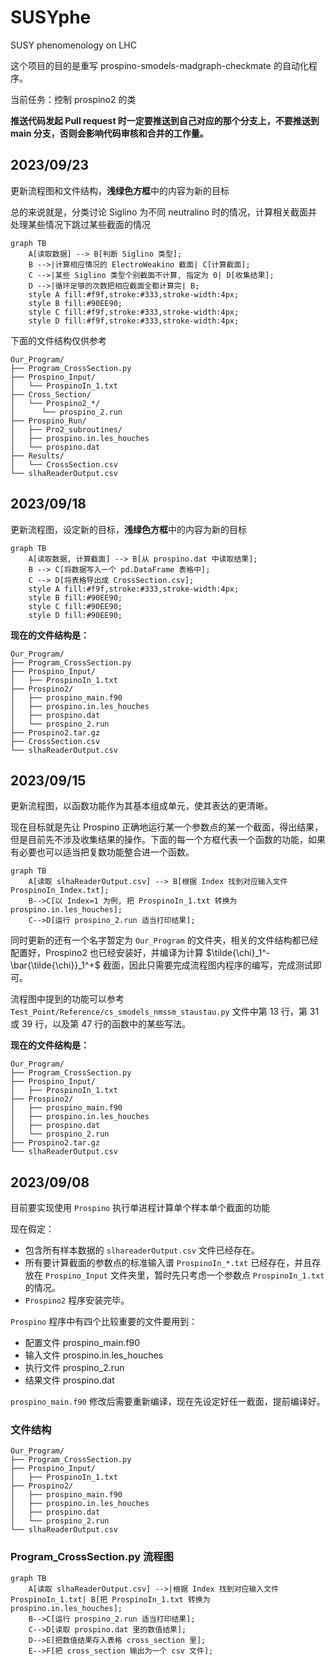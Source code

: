 # SUSYphe

SUSY phenomenology on LHC

这个项目的目的是重写 prospino-smodels-madgraph-checkmate 的自动化程序。

当前任务：控制 prospino2 的类

**推送代码发起 Pull request 时一定要推送到自己对应的那个分支上，不要推送到 main 分支，否则会影响代码审核和合并的工作量。**

## 2023/09/23

更新流程图和文件结构，**浅绿色方框**中的内容为新的目标

总的来说就是，分类讨论 Siglino 为不同 neutralino 时的情况，计算相关截面并处理某些情况下跳过某些截面的情况

```mermaid
graph TB
    A[读取数据] --> B[判断 Siglino 类型];
    B -->|计算相应情况的 ElectroWeakino 截面| C[计算截面];
    C -->|某些 Siglino 类型个别截面不计算, 指定为 0| D[收集结果];
    D -->|循环足够的次数把相应截面全都计算完| B;
    style A fill:#f9f,stroke:#333,stroke-width:4px;
    style B fill:#90EE90;
    style C fill:#f9f,stroke:#333,stroke-width:4px;
    style D fill:#f9f,stroke:#333,stroke-width:4px;
```

下面的文件结构仅供参考

```text
Our_Program/
├── Program_CrossSection.py
├── Prospino_Input/
│   └── ProspinoIn_1.txt
├── Cross_Section/
│   └── Prospino2_*/
│      └── prospino_2.run
├── Prospino_Run/
│   ├── Pro2_subroutines/
│   ├── prospino.in.les_houches
│   └── prospino.dat
├── Results/
│   └── CrossSection.csv
└── slhaReaderOutput.csv
```

## 2023/09/18

更新流程图，设定新的目标，**浅绿色方框**中的内容为新的目标

```mermaid
graph TB
    A[读取数据, 计算截面] --> B[从 prospino.dat 中读取结果];
    B --> C[将数据写入一个 pd.DataFrame 表格中];
    C --> D[将表格导出成 CrossSection.csv];
    style A fill:#f9f,stroke:#333,stroke-width:4px;
    style B fill:#90EE90;
    style C fill:#90EE90;
    style D fill:#90EE90;
```

**现在的文件结构是：**

```text
Our_Program/
├── Program_CrossSection.py
├── Prospino_Input/
│   ├── ProspinoIn_1.txt
├── Prospino2/
│   ├── prospino_main.f90
│   ├── prospino.in.les_houches
│   ├── prospino.dat
│   └── prospino_2.run
├── Prospino2.tar.gz
├── CrossSection.csv
└── slhaReaderOutput.csv
```

## 2023/09/15

更新流程图，以函数功能作为其基本组成单元，使其表达的更清晰。

现在目标就是先让 Prospino 正确地运行某一个参数点的某一个截面，得出结果，但是目前先不涉及收集结果的操作。下面的每一个方框代表一个函数的功能，如果有必要也可以适当把复数功能整合进一个函数。

```mermaid
graph TB
    A[读取 slhaReaderOutput.csv] --> B[根据 Index 找到对应输入文件 ProspinoIn_Index.txt];
    B-->C[以 Index=1 为例, 把 ProspinoIn_1.txt 转换为 prospino.in.les_houches];
    C-->D[运行 prospino_2.run 适当打印结果];
```

同时更新的还有一个名字暂定为 `Our_Program` 的文件夹，相关的文件结构都已经配置好，Prospino2 也已经安装好，并编译为计算 $\tilde{\chi}_1^- \bar{\tilde{\chi}}_1^+$ 截面，因此只需要完成流程图内程序的编写，完成测试即可。

流程图中提到的功能可以参考 `Test_Point/Reference/cs_smodels_nmssm_staustau.py` 文件中第 13 行，第 31 或 39 行，以及第 47 行的函数中的某些写法。

**现在的文件结构是：**

```text
Our_Program/
├── Program_CrossSection.py
├── Prospino_Input/
│   ├── ProspinoIn_1.txt
├── Prospino2/
│   ├── prospino_main.f90
│   ├── prospino.in.les_houches
│   ├── prospino.dat
│   └── prospino_2.run
├── Prospino2.tar.gz
└── slhaReaderOutput.csv
```

## 2023/09/08

目前要实现使用 `Prospino` 执行单进程计算单个样本单个截面的功能

现在假定：

- 包含所有样本数据的 `slhareaderOutput.csv` 文件已经存在。
- 所有要计算截面的参数点的标准输入谱 `ProspinoIn_*.txt` 已经存在，并且存放在 `Prospino_Input` 文件夹里，暂时先只考虑一个参数点 `ProspinoIn_1.txt` 的情况。
- `Prospino2` 程序安装完毕。

`Prospino` 程序中有四个比较重要的文件要用到：

- 配置文件 prospino_main.f90
- 输入文件 prospino.in.les_houches
- 执行文件 prospino_2.run
- 结果文件 prospino.dat

`prospino_main.f90` 修改后需要重新编译，现在先设定好任一截面，提前编译好。

### 文件结构

```text
Our_Program/
├── Program_CrossSection.py
├── Prospino_Input/
│   ├── ProspinoIn_1.txt
├── Prospino2/
│   ├── prospino_main.f90
│   ├── prospino.in.les_houches
│   ├── prospino.dat
│   └── prospino_2.run
└── slhaReaderOutput.csv
```

### Program_CrossSection.py 流程图

```mermaid
graph TB
    A[读取 slhaReaderOutput.csv] -->|根据 Index 找到对应输入文件 ProspinoIn_1.txt| B[把 ProspinoIn_1.txt 转换为 prospino.in.les_houches];
    B-->C[运行 prospino_2.run 适当打印结果];
    C-->D[读取 prospino.dat 里的数值结果];
    D-->E[把数值结果存入表格 cross_section 里];
    E-->F[把 cross_section 输出为一个 csv 文件];
```
